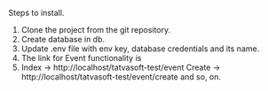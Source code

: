 Steps to install.
1. Clone the project from the git repository.
2. Create database in db.
3. Update .env file with env key, database credentials and its name.
4. The link for Event functionality is 
5. Index ->  http://localhost/tatvasoft-test/event
Create -> http://localhost/tatvasoft-test/event/create 
and so, on.

